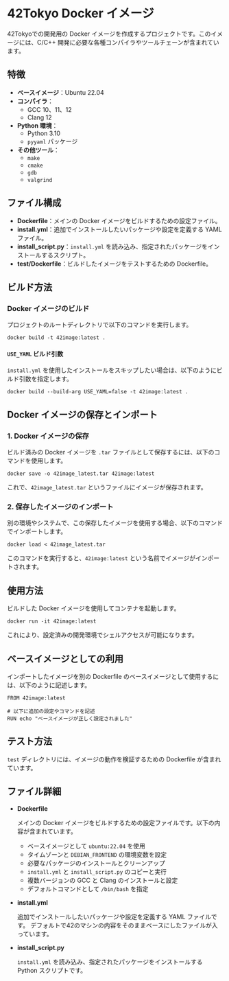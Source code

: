 # 42Tokyo Docker イメージ

42Tokyoでの開発用の Docker イメージを作成するプロジェクトです。このイメージには、C/C++ 開発に必要な各種コンパイラやツールチェーンが含まれています。

## 特徴

- **ベースイメージ**：Ubuntu 22.04
- **コンパイラ**：
  - GCC 10、11、12
  - Clang 12
- **Python 環境**：
  - Python 3.10
  - `pyyaml` パッケージ
- **その他ツール**：
  - `make`
  - `cmake`
  - `gdb`
  - `valgrind`

## ファイル構成

- **Dockerfile**：メインの Docker イメージをビルドするための設定ファイル。
- **install.yml**：追加でインストールしたいパッケージや設定を定義する YAML ファイル。
- **install_script.py**：`install.yml` を読み込み、指定されたパッケージをインストールするスクリプト。
- **test/Dockerfile**：ビルドしたイメージをテストするための Dockerfile。

## ビルド方法

### Docker イメージのビルド

プロジェクトのルートディレクトリで以下のコマンドを実行します。

```
docker build -t 42image:latest .
```

#### `USE_YAML` ビルド引数

`install.yml` を使用したインストールをスキップしたい場合は、以下のようにビルド引数を指定します。

```
docker build --build-arg USE_YAML=false -t 42image:latest .
```

## Docker イメージの保存とインポート

### 1. Docker イメージの保存

ビルド済みの Docker イメージを `.tar` ファイルとして保存するには、以下のコマンドを使用します。

```
docker save -o 42image_latest.tar 42image:latest
```

これで、`42image_latest.tar` というファイルにイメージが保存されます。

### 2. 保存したイメージのインポート

別の環境やシステムで、この保存したイメージを使用する場合、以下のコマンドでインポートします。

```
docker load < 42image_latest.tar
```

このコマンドを実行すると、`42image:latest` という名前でイメージがインポートされます。

## 使用方法

ビルドした Docker イメージを使用してコンテナを起動します。

```
docker run -it 42image:latest
```

これにより、設定済みの開発環境でシェルアクセスが可能になります。

## ベースイメージとしての利用

インポートしたイメージを別の Dockerfile のベースイメージとして使用するには、以下のように記述します。

```
FROM 42image:latest

# 以下に追加の設定やコマンドを記述
RUN echo "ベースイメージが正しく設定されました"
```


## テスト方法

`test` ディレクトリには、イメージの動作を検証するための Dockerfile が含まれています。

## ファイル詳細

- **Dockerfile**

  メインの Docker イメージをビルドするための設定ファイルです。以下の内容が含まれています。

  - ベースイメージとして `ubuntu:22.04` を使用
  - タイムゾーンと `DEBIAN_FRONTEND` の環境変数を設定
  - 必要なパッケージのインストールとクリーンアップ
  - `install.yml` と `install_script.py` のコピーと実行
  - 複数バージョンの GCC と Clang のインストールと設定
  - デフォルトコマンドとして `/bin/bash` を指定

- **install.yml**

  追加でインストールしたいパッケージや設定を定義する YAML ファイルです。
  デフォルトで42のマシンの内容をそのままベースにしたファイルが入っています。

- **install_script.py**

  `install.yml` を読み込み、指定されたパッケージをインストールする Python スクリプトです。


